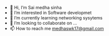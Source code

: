 - 👋 Hi, I’m Sai medha sinha
- 👀 I’m interested in Software developmet
- 🌱 I’m currently learning networking sysytems
- 💞️ I’m looking to collaborate on ...
- 📫 How to reach me medhaswk17@gmail.com

<!---
medhaswk17/medhaswk17 is a ✨ special ✨ repository because its `README.md` (this file) appears on your GitHub profile.
You can click the Preview link to take a look at your changes.
--->
